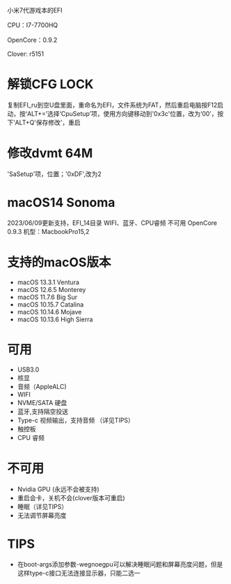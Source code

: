 小米7代游戏本的EFI

CPU：I7-7700HQ

OpenCore：0.9.2

Clover: r5151

# 解锁CFG LOCK
复制EFI_ru到空U盘里面，重命名为EFI，文件系统为FAT，然后重启电脑按F12启动，按‘ALT+=’选择‘CpuSetup’项，使用方向键移动到'0x3c'位置，改为‘00’，按下‘ALT+Q'保存修改'，重启

# 修改dvmt 64M
'SaSetup'项，位置；'0xDF',改为2

# macOS14 Sonoma
2023/06/09更新支持，EFI_14目录
WIFI、蓝牙、CPU睿频 不可用
OpenCore 0.9.3
机型：MacbookPro15,2

# 支持的macOS版本
* macOS 13.3.1 Ventura
* macOS 12.6.5 Monterey
* macOS 11.7.6 Big Sur
* macOS 10.15.7 Catalina
* macOS 10.14.6 Mojave
* macOS 10.13.6 High Sierra

# 可用
* USB3.0
* 核显
* 音频（AppleALC)
* WIFI
* NVME/SATA 硬盘
* 蓝牙,支持隔空投送
* Type-c 视频输出，支持音频 （详见TIPS）
* 触控板
* CPU 睿频

# 不可用
* Nvidia GPU (永远不会被支持)
* 重启会卡，关机不会(clover版本可重启)
* 睡眠（详见TIPS）
* 无法调节屏幕亮度

# TIPS
* 在boot-args添加参数-wegnoegpu可以解决睡眠问题和屏幕亮度问题，但是这样type-c接口无法连接显示器，只能二选一

